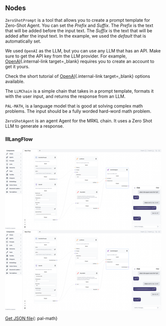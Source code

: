 ## Nodes

`ZeroShotPrompt` is a tool that allows you to create a prompt template for Zero-Shot Agent. You can set the *Prefix* and *Suffix*. The *Prefix* is the text that will be added before the input text. The *Suffix* is the text that will be added after the input text. In the example, we used the *default* that is automatically set.

We used `OpenAI` as the LLM, but you can use any LLM that has an API. Make sure to get the API key from the LLM provider. For example, [OpenAI](https://platform.openai.com/account/api-keys){.internal-link target=_blank} requires you to create an account to get it yours.

Check the short tutorial of [OpenAI](llms.md){.internal-link target=_blank} options available.

The `LLMChain` is a simple chain that takes in a prompt template, formats it with the user input, and returns the response from an LLM.

`PAL-MATH`, is a language model that is good at solving complex math problems. The input should be a fully worded hard-word math problem.

`ZeroShotAgent` is an agent Agent for the MRKL chain. It uses a Zero Shot LLM to generate a response.

### ⛓️LangFlow

![!Description](img/tool-pal-math.png#only-dark)
![!Description](img/tool-pal-math.png#only-light)

[Get JSON file](data/Tool-pal-math.json){: pal-math}